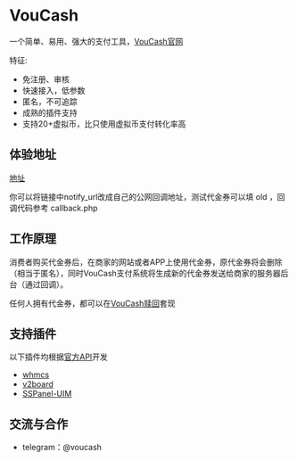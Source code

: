 VouCash
===========

一个简单、易用、强大的支付工具，[VouCash官网](https://voucash.com/)

特征:
- 免注册、审核
- 快速接入，低参数
- 匿名，不可追踪
- 成熟的插件支持
- 支持20+虚拟币，比只使用虚拟币支付转化率高

体验地址
------
[地址](https://voucash.com/api/payment?amount=30&currency=CNY&order_id=15b8388d&notify_url=http:/localhost/payment/notify/voucash)

你可以将链接中notify_url改成自己的公网回调地址，测试代金券可以填 old ，回调代码参考 callback.php

工作原理
------

消费者购买代金券后，在商家的网站或者APP上使用代金券，原代金券将会删除（相当于匿名），同时VouCash支付系统将生成新的代金券发送给商家的服务器后台（通过回调）。

任何人拥有代金券，都可以在[VouCash赎回](https://voucash.com/cn/redeem)套现

支持插件
------

以下插件均根据[官方API](https://voucash.com/cn/merchant)开发

- [whmcs](https://github.com/voucash/whmcs)
- [v2board](https://github.com/voucash/v2board)
- [SSPanel-UIM](https://github.com/voucash/sspanel-uim)

交流与合作
------

 - telegram：@voucash